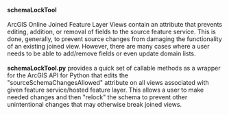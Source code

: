 **schemaLockTool**<br><br>
ArcGIS Online Joined Feature Layer Views contain an attribute that prevents editing, addition, or removal of fields to the source feature service. This is done, generally, to prevent source changes from damaging the functionality of an existing joined view. However, there are many cases where a user needs to be able to add/remove fields or even update domain lists. <br><br>**schemaLockTool.py** provides a quick set of callable methods as a wrapper for the ArcGIS API for Python that edits the "sourceSchemaChangesAllowed" attribute on all views associated with given feature service/hosted feature layer. This allows a user to make needed changes and then "relock" the schema to prevent other unintentional changes that may otherwise break joined views.